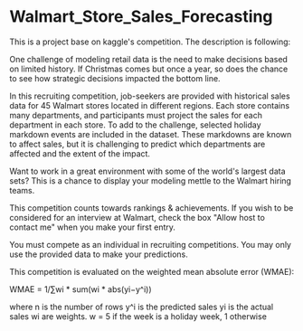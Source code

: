 # Walmart_Store_Sales_Forecasting
This is a project base on kaggle's competition. The description is following:

One challenge of modeling retail data is the need to make decisions based on limited history. If Christmas comes but once a year, so does the chance to see how strategic decisions impacted the bottom line.

In this recruiting competition, job-seekers are provided with historical sales data for 45 Walmart stores located in different regions. Each store contains many departments, and participants must project the sales for each department in each store. To add to the challenge, selected holiday markdown events are included in the dataset. These markdowns are known to affect sales, but it is challenging to predict which departments are affected and the extent of the impact.

Want to work in a great environment with some of the world's largest data sets? This is a chance to display your modeling mettle to the Walmart hiring teams.

This competition counts towards rankings & achievements.  If you wish to be considered for an interview at Walmart, check the box "Allow host to contact me" when you make your first entry. 

You must compete as an individual in recruiting competitions. You may only use the provided data to make your predictions.

This competition is evaluated on the weighted mean absolute error (WMAE):

WMAE = 1/∑wi * sum(wi * abs(yi−y^i))

where
n is the number of rows
y^i is the predicted sales
yi is the actual sales
wi are weights. w = 5 if the week is a holiday week, 1 otherwise
